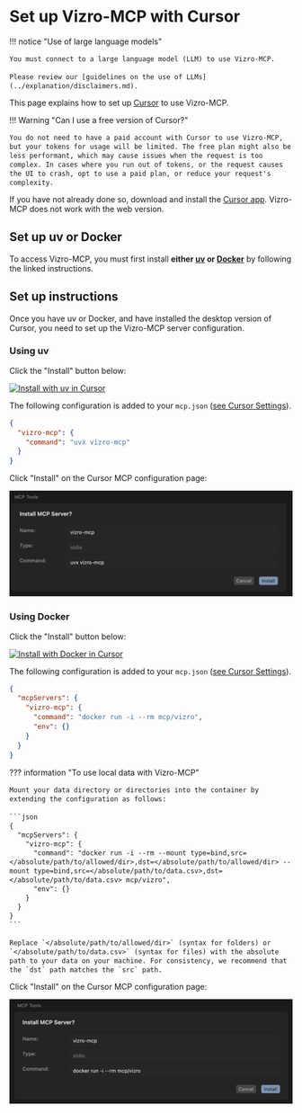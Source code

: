 # Set up Vizro-MCP with Cursor

!!! notice "Use of large language models"

    You must connect to a large language model (LLM) to use Vizro-MCP. 
    
    Please review our [guidelines on the use of LLMs](../explanation/disclaimers.md).
    
This page explains how to set up [Cursor](https://www.cursor.com/) to use Vizro-MCP. 

!!! Warning "Can I use a free version of Cursor?"

    You do not need to have a paid account with Cursor to use Vizro-MCP, but your tokens for usage will be limited. The free plan might also be less performant, which may cause issues when the request is too complex. In cases where you run out of tokens, or the request causes the UI to crash, opt to use a paid plan, or reduce your request's complexity.


If you have not already done so, download and install the [Cursor app](https://cursor.com/downloads). Vizro-MCP does not work with the web version. 

## Set up uv or Docker

To access Vizro-MCP, you must first install **either [uv](https://docs.astral.sh/uv/getting-started/installation/) or [Docker](https://www.docker.com/get-started/)** by following the linked instructions. 

## Set up instructions

Once you have uv or Docker, and have installed the desktop version of Cursor, you need to set up the Vizro-MCP server configuration. 

### Using uv

Click the "Install" button below:


[![Install with uv in Cursor](https://img.shields.io/badge/Cursor-Install-0098FF?style=flat-square&logo=visualstudiocode&logoColor=white)](https://cursor.com/install-mcp?name=vizro-mcp&config=eyJjb21tYW5kIjoidXZ4IHZpenJvLW1jcCJ9)

The following configuration is added to your `mcp.json` ([see Cursor Settings](https://docs.cursor.com/context/model-context-protocol#configuration-locations)). 

```json
{
  "vizro-mcp": {
    "command": "uvx vizro-mcp"
  }
}
```

Click "Install" on the Cursor MCP configuration page:

![Install Vizro-MCP on Cursor with uv](../../assets/images/install-vizro-mcp-cursor-uv.png)

### Using Docker

Click the "Install" button below:

[![Install with Docker in Cursor](https://img.shields.io/badge/Cursor-Install-0098FF?style=flat-square&logo=visualstudiocode&logoColor=white)](https://cursor.com/install-mcp?name=vizro-mcp&config=eyJjb21tYW5kIjoiZG9ja2VyIHJ1biAtaSAtLXJtIG1jcC92aXpybyJ9)

The following configuration is added to your `mcp.json` ([see Cursor Settings](https://docs.cursor.com/context/model-context-protocol#configuration-locations)). 

```json
{
  "mcpServers": {
    "vizro-mcp": {
      "command": "docker run -i --rm mcp/vizro",
      "env": {}
    }
  }
}
```

??? information "To use local data with Vizro-MCP"

    Mount your data directory or directories into the container by extending the configuration as follows:

	```json
	{
	  "mcpServers": {
	    "vizro-mcp": {
	      "command": "docker run -i --rm --mount type=bind,src=</absolute/path/to/allowed/dir>,dst=</absolute/path/to/allowed/dir> --mount type=bind,src=</absolute/path/to/data.csv>,dst=</absolute/path/to/data.csv> mcp/vizro",
	      "env": {}
	    }
	  }
	}
	```

    Replace `</absolute/path/to/allowed/dir>` (syntax for folders) or `</absolute/path/to/data.csv>` (syntax for files) with the absolute path to your data on your machine. For consistency, we recommend that the `dst` path matches the `src` path.

Click "Install" on the Cursor MCP configuration page:

![Install Vizro-MCP on Cursor with Docker](../../assets/images/install-vizro-mcp-cursor-docker.png)
